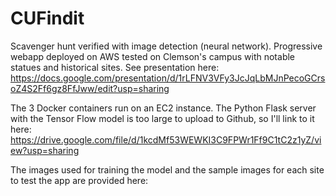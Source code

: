 # CUFindit
Scavenger hunt verified with image detection (neural network). Progressive webapp deployed on AWS tested on Clemson's campus with notable statues and historical sites.
See presentation here: https://docs.google.com/presentation/d/1rLFNV3VFy3JcJqLbMJnPecoGCrsoZ4S2Ff6gz8FfJww/edit?usp=sharing

The 3 Docker containers run on an EC2 instance. The Python Flask server with the Tensor Flow model is too large to upload to Github, so I'll link to it here: https://drive.google.com/file/d/1kcdMf53WEWKI3C9FPWr1Ff9C1tC2z1yZ/view?usp=sharing

The images used for training the model and the sample images for each site to test the app are provided here: 
